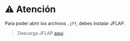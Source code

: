 # ⚠ Atención

Para poder abrir los archivos `.jff`, debes instalar JFLAP.

> Descarga JFLAP [aqui](https://github.com/moxwel/utfsm-backpack/tree/main/%5BINF-155%5D%20Informatica%20Teorica/JFLAP).
